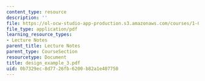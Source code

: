 ```yaml
---
content_type: resource
description: ''
file: https://ol-ocw-studio-app-production.s3.amazonaws.com/courses/1-054-mechanics-and-design-of-concrete-structures-spring-2004/0b7329ec8d7726fb6200b82a1e407750_design_example_3.pdf
file_type: application/pdf
learning_resource_types:
- Lecture Notes
parent_title: Lecture Notes
parent_type: CourseSection
resourcetype: Document
title: design_example_3.pdf
uid: 0b7329ec-8d77-26fb-6200-b82a1e407750
---
```

